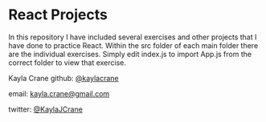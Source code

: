 # React Projects

In this repository I have included several exercises and other projects that I have done to practice React. Within the src folder of each main folder there are the individual exercises. Simply edit index.js to import App.js from the correct folder to view that exercise.

Kayla Crane
github: [@kaylacrane](https://github.com/kaylacrane)

email: <kayla.crane@gmail.com>

twitter: [@KaylaJCrane](https://twitter.com/KaylaJCrane)
